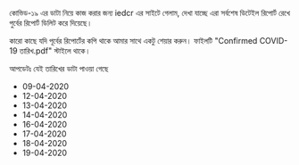 কোভিড-১৯ এর ডাটা নিয়ে কাজ করার জন্য iedcr এর সাইটে গেলাম, দেখা যাচ্ছে এরা সর্বশেষ ডিটেইল রিপোর্ট রেখে পুর্বের রিপোর্ট ডিলিট করে দিয়েছে।


কারো কাছে যদি পূর্বের রিপোর্টের কপি থাকে আমার সাথে একটু শেয়ার করুন। ফাইলটি "Confirmed COVID-19 তারিখ.pdf" স্টাইলে থাকে।

আপডেটঃ যেই তারিখের ডাটা পাওয়া গেছে
* 09-04-2020
* 12-04-2020
* 13-04-2020
* 14-04-2020
* 16-04-2020
* 17-04-2020
* 18-04-2020
* 19-04-2020